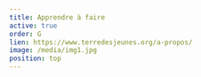 ```yaml
---
title: Apprendre à faire
active: true
order: G
lien: https://www.terredesjeunes.org/a-propos/
image: /media/img1.jpg
position: top
---
```

